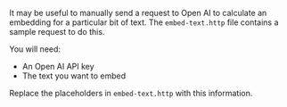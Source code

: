 It may be useful to manually send a request to Open AI to calculate an embedding for a particular bit of text. The `embed-text.http` file contains a sample request to do this.

You will need:
- An Open AI API key
- The text you want to embed

Replace the placeholders in `embed-text.http` with this information. 